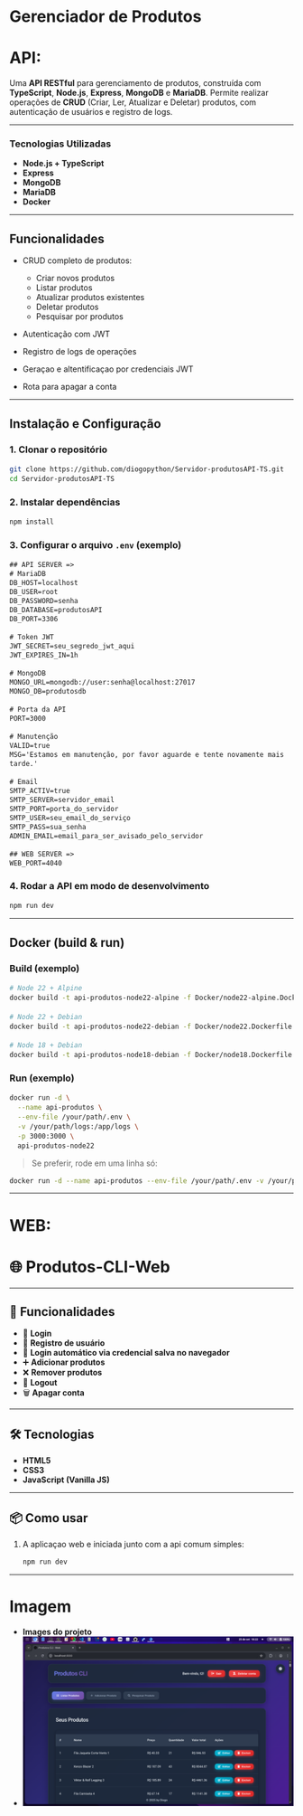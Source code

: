 # Gerenciador de Produtos
# API:

Uma **API RESTful** para gerenciamento de produtos, construída com **TypeScript**, **Node.js**, **Express**, **MongoDB** e **MariaDB**. Permite realizar operações de **CRUD** (Criar, Ler, Atualizar e Deletar) produtos, com autenticação de usuários e registro de logs.

---

### Tecnologias Utilizadas

* **Node.js + TypeScript**
* **Express**
* **MongoDB**
* **MariaDB**
* **Docker**

---

## Funcionalidades

* CRUD completo de produtos:

  * Criar novos produtos
  * Listar produtos
  * Atualizar produtos existentes
  * Deletar produtos
  * Pesquisar por produtos
* Autenticação com JWT
* Registro de logs de operações
* Geraçao e altentificaçao por credenciais JWT
* Rota para apagar a conta

---

## Instalação e Configuração

### 1. Clonar o repositório

```bash
git clone https://github.com/diogopython/Servidor-produtosAPI-TS.git
cd Servidor-produtosAPI-TS
```

### 2. Instalar dependências

```bash
npm install
```

### 3. Configurar o arquivo `.env` (exemplo)

```env
## API SERVER =>
# MariaDB
DB_HOST=localhost
DB_USER=root
DB_PASSWORD=senha
DB_DATABASE=produtosAPI
DB_PORT=3306

# Token JWT
JWT_SECRET=seu_segredo_jwt_aqui
JWT_EXPIRES_IN=1h

# MongoDB
MONGO_URL=mongodb://user:senha@localhost:27017
MONGO_DB=produtosdb

# Porta da API
PORT=3000

# Manutenção
VALID=true
MSG='Estamos em manutenção, por favor aguarde e tente novamente mais tarde.'

# Email
SMTP_ACTIV=true
SMTP_SERVER=servidor_email
SMTP_PORT=porta_do_servidor
SMTP_USER=seu_email_do_serviço
SMTP_PASS=sua_senha
ADMIN_EMAIL=email_para_ser_avisado_pelo_servidor

## WEB SERVER =>
WEB_PORT=4040
```

### 4. Rodar a API em modo de desenvolvimento

```bash
npm run dev
```

---

## Docker (build & run)

### Build (exemplo)

```bash
# Node 22 + Alpine
docker build -t api-produtos-node22-alpine -f Docker/node22-alpine.Dockerfile .

# Node 22 + Debian
docker build -t api-produtos-node22-debian -f Docker/node22.Dockerfile .

# Node 18 + Debian
docker build -t api-produtos-node18-debian -f Docker/node18.Dockerfile .
```

### Run (exemplo)

```bash
docker run -d \
  --name api-produtos \
  --env-file /your/path/.env \
  -v /your/path/logs:/app/logs \
  -p 3000:3000 \
  api-produtos-node22
```

> Se preferir, rode em uma linha só:

```bash
docker run -d --name api-produtos --env-file /your/path/.env -v /your/path/logs:/app/logs -p 3000:3000 api-produtos-node22
```

---

# WEB:
# 🌐 Produtos-CLI-Web

---

## 🚀 Funcionalidades

- 🔑 **Login**
- 📝 **Registro de usuário**
- 💾 **Login automático via credencial salva no navegador**
- ➕ **Adicionar produtos**
- ❌ **Remover produtos**
- 🚪 **Logout**
- 🗑️ **Apagar conta**

---

## 🛠️ Tecnologias

- **HTML5**
- **CSS3**
- **JavaScript (Vanilla JS)**

---

## 📦 Como usar

1. A aplicaçao web e iniciada junto com a api comum simples:
   ```bash
   npm run dev
   ```

---
# Imagem

- **Images do projeto**
- ![Screenshot ilustrativa do projeto](./screenshot.png)